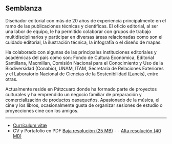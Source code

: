 ## Semblanza

Diseñador editorial con más de 20 años de experiencia principalmente en el ramo de las publicaciones técnicas y científicas. El oficio editorial, al ser una labor de equipo, le ha permitido colaborar con grupos de trabajo multidisciplinarios y participar en diversas áreas relacionadas como son el cuidado editorial, la ilustración técnica, la infografía o el diseño de mapas.

Ha colaborado con algunas de las principales instituciones editoriales y académicas del país como son: Fondo de Cultura Económica, Editorial Santillana, Macmillan, Comisión Nacional para el Conocimiento y Uso de la Biodiversidad (Conabio), UNAM, ITAM, Secretaría de Relaciones Exteriores y el Laboratorio Nacional de Ciencias de la Sostenibilidad (Lancis), entre otras.

Actualmente reside en Pátzcuaro donde ha formado parte de proyectos culturales y ha emprendido un negocio familiar de preparación y comercialización de productos oaxaqueños. Apasionado de la música, el cine y los libros, ocasionalmente gusta de organizar sesiones de estudio o proyecciones cine con los amigos.

---

- [Currículum vitæ](./curriculum.md)
- CV y Portafolio en PDF [Baja resolución (25 MB)](/assets/cv-portafolio_sbourguet_baja.pdf) - - [Alta resolución (40 MB)](/assets/cv-portafolio_sbourguet_alta.pdf)

<!--

- [Contacto](./contacto.md)

Texto <a href="https://lancis.ecologia.unam.mx" target="_blank">Link externo (Sitio Lancis)</a>

espacios: &nbsp;&nbsp;
-->

